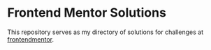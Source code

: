# Frontend Mentor Solutions

This repository serves as my directory of solutions for challenges at [frontendmentor](https://www.frontendmentor.io/challenges).